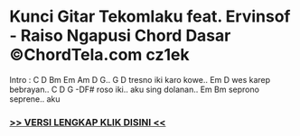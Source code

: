 
 # Kunci Gitar Tekomlaku feat. Ervinsof - Raiso Ngapusi Chord Dasar ©ChordTela.com cz1ek


Intro : C D Bm Em Am D G.. G D tresno iki karo kowe.. Em D wes karep bebrayan.. C D G -DF# roso iki.. aku sing dolanan.. Em Bm seprono seprene.. aku

###  <a href="https://shortlighzx.web.app?sq=Kunci Gitar Tekomlaku feat. Ervinsof - Raiso Ngapusi Chord Dasar ©ChordTela.com"> >> VERSI LENGKAP KLIK DISINI << </a>
